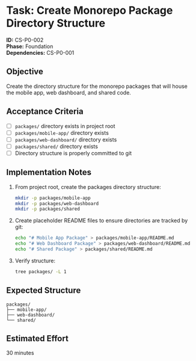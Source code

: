 # Task: Create Monorepo Package Directory Structure

**ID:** CS-P0-002  
**Phase:** Foundation  
**Dependencies:** CS-P0-001

## Objective
Create the directory structure for the monorepo packages that will house the mobile app, web dashboard, and shared code.

## Acceptance Criteria
- [ ] `packages/` directory exists in project root
- [ ] `packages/mobile-app/` directory exists
- [ ] `packages/web-dashboard/` directory exists
- [ ] `packages/shared/` directory exists
- [ ] Directory structure is properly committed to git

## Implementation Notes
1. From project root, create the packages directory structure:
   ```bash
   mkdir -p packages/mobile-app
   mkdir -p packages/web-dashboard
   mkdir -p packages/shared
   ```

2. Create placeholder README files to ensure directories are tracked by git:
   ```bash
   echo "# Mobile App Package" > packages/mobile-app/README.md
   echo "# Web Dashboard Package" > packages/web-dashboard/README.md
   echo "# Shared Package" > packages/shared/README.md
   ```

3. Verify structure:
   ```bash
   tree packages/ -L 1
   ```

## Expected Structure
```
packages/
├── mobile-app/
├── web-dashboard/
└── shared/
```

## Estimated Effort
30 minutes